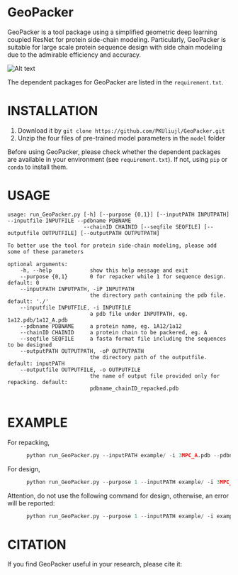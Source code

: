 # GeoPacker
GeoPacker is a tool package using a simplified geometric deep learning coupled ResNet for protein side-chain modeling. Particularly, GeoPacker is suitable for large scale protein sequence design with side chain modeling due to the admirable efficiency and accuracy.

![Alt text](https://github.com/PKUliujl/GeoPacker/blob/main/image/3mpcA.png)

The dependent packages for GeoPacker are listed in the `requirement.txt`.

INSTALLATION
======================
1. Download it by `git clone https://github.com/PKUliujl/GeoPacker.git` 
2. Unzip the four files of pre-trained model parameters in the `model` folder

Before using GeoPacker, please check whether the dependent packages are available in your environment (see `requirement.txt`). If not, using `pip` or `conda` to install them.


USAGE
======================
```
usage: run_GeoPacker.py [-h] [--purpose {0,1}] [--inputPATH INPUTPATH] --inputfile INPUTFILE --pdbname PDBNAME  
                        --chainID CHAINID [--seqfile SEQFILE] [--outputfile OUTPUTFILE] [--outputPATH OUTPUTPATH]  

To better use the tool for protein side-chain modeling, please add some of these parameters  

optional arguments:  
    -h, --help            show this help message and exit  
    --purpose {0,1}       0 for repacker while 1 for sequence design. default: 0    
    --inputPATH INPUTPATH, -iP INPUTPATH    
                          the directory path containing the pdb file. default: './'  
    --inputfile INPUTFILE, -i INPUTFILE  
                          a pdb file under INPUTPATH, eg. 1a12.pdb/1a12_A.pdb  
    --pdbname PDBNAME     a protein name, eg. 1A12/1a12  
    --chainID CHAINID     a protein chain to be packered, eg. A  
    --seqfile SEQFILE     a fasta format file including the sequences to be designed  
    --outputPATH OUTPUTPATH, -oP OUTPUTPATH  
                          the directory path of the outputfile. default: inputPATH
    --outputfile OUTPUTFILE, -o OUTPUTFILE  
                          the name of output file provided only for repacking. default:  
                          pdbname_chainID_repacked.pdb  
  
```

EXAMPLE
=====================
For repacking, 
```python
      python run_GeoPacker.py --inputPATH example/ -i 3MPC_A.pdb --pdbname 3MPC  --chainID A   
```

For design,  
```python
      python run_GeoPacker.py --purpose 1 --inputPATH example/ -i 3MPC_A.pdb --pdbname 3MPC --chainID A --seqfile  example/seqfile
```

Attention, do not use the following command for design, otherwise, an error will be reported:
```python
      python run_GeoPacker.py --purpose 1 --inputPATH example/ -i example/3MPC_A.pdb --pdbname 3MPC --chainID A --seqfile  example/seqfile
```

CITATION
=====================
If you find GeoPacker useful in your research, please cite it:



